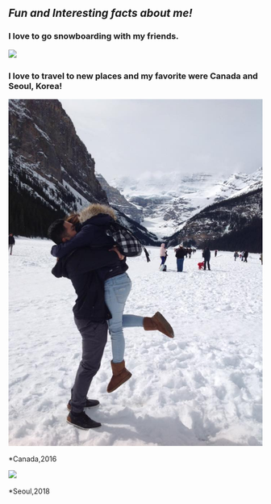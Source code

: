## *Fun and Interesting facts about me!*

### I love to go snowboarding with my friends.

![](GOPR0344.JPG)

### I love to travel to new places and my favorite were Canada and Seoul, Korea!

![](12928162_1162148887131083_6316922906407364928_n.jpg)

*Canada,2016

![](DSC_0146.JPG)

*Seoul,2018


